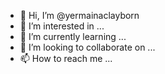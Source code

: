 - 👋 Hi, I’m @yermainaclayborn
- 👀 I’m interested in ...
- 🌱 I’m currently learning ...
- 💞️ I’m looking to collaborate on ...
- 📫 How to reach me ...

<!---
yermainaclayborn/yermainaclayborn is a ✨ special ✨ repository because its `README.md` (this file) appears on your GitHub profile.
You can click the Preview link to take a look at your changes.
--->
